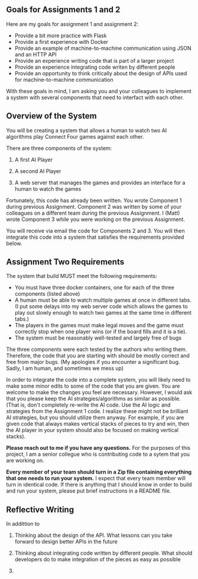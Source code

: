 ## Goals for Assignments 1 and 2

Here are my goals for assignment 1 and assignment 2:

- Provide a bit more practice with Flask
- Provide a first experience with Docker
- Provide an example of machine-to-machine communication using JSON and an HTTP API
- Provide an experience writing code that is part of a larger project
- Provide an experience integrating code writen by different people
- Provide an opportunity to think critically about the design of APIs used for machine-to-machine communication

With these goals in mind, I am asking you and your colleagues to implement a system with several components that need to interfact with each other.

## Overview of the System

You will be creating a system that allows a human to watch two AI algorithms play Connect Four games against each other.

There are three components of the system:

1. A first AI Player
   
2. A second AI Player
   
3. A web server that manages the games and provides an interface for a human to watch the games

Fortunately, this code has already been written. You wrote Component 1 during previous Assignment. Component 2 was written by some of your colleagues on a different team during the previous Assignment. I (Matt) wrote Component 3 while you were working on the previous Assignment.

You will receive via email the code for Components 2 and 3. You will then integrate this code into a system that satisfies the requirements provided below.

## Assignment Two Requirements

The system that build MUST meet the following requirements:

- You must have three docker containers, one for each of the three components (listed above)
- A human must be able to watch multiple games at once in different tabs. (I put some delays into my web server code which allows the games to play out slowly enough to watch two games at the same time in different tabs.)
- The players in the games must make legal moves and the game must correctly stop when one player wins (or if the board fills and it is a tie).
- The system must be reasonably well-tested and largely free of bugs

The three components were each tested by the authors who writing them. 
Therefore, the code that you are starting with should be mostly correct and free from major bugs. 
(My apologies if you encounter a significant bug. Sadly, I am human, and sometimes we mess up)

In order to integrate the code into a complete system, you will likely need to make some minor edits to some of the code that you are given. 
You are welcome to make the changes you feel are necessary. 
However, I would ask that you please keep the AI strategies/algorithms as similar as possible. 
(That is, don't completely re-write the AI code. Use the AI logic and strategies from the Assignment 1 code. I realize these might not be brilliant AI strategies, but you should utilize them anyway. For example, if you are given code that always makes vertical stacks of pieces to try and win, then the AI player in your system should also be focused on making vertical stacks). 

**Please reach out to me if you have any questions.** 
For the purposes of this project, I am a senior collegue who is contributing code to a sytem that you are working on.

**Every member of your team should turn in a Zip file containing everything that one needs to run your system.** 
I expect that every team member will turn in identical code. 
If there is anything that I should know in order to build and run your system, please put brief instructions in a README file. 

## Reflective Writing

In addittion to 

1. Thinking about the design of the API. What lessons can you take forward to design better APIs in the future

2. Thinking about integrating code written by different people. What should developers do to make integration of the pieces as easy as possible
3. 
